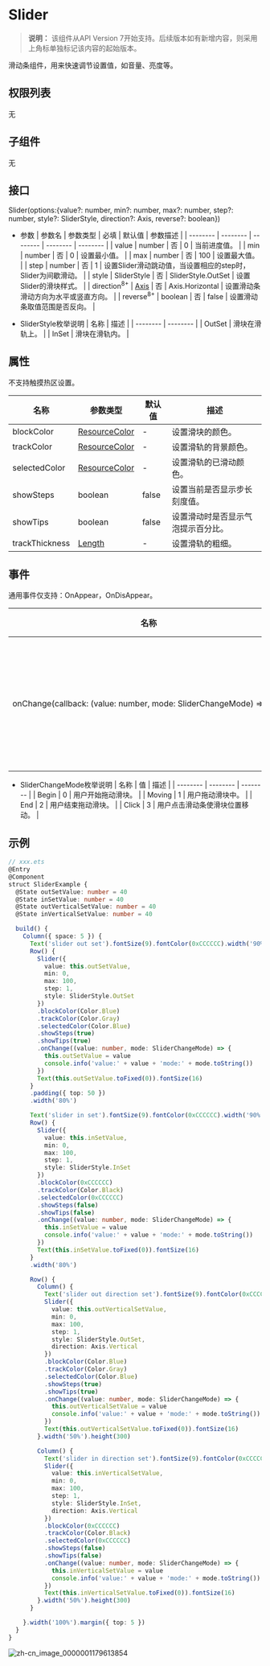 # Slider

>  **说明：**
> 该组件从API Version 7开始支持。后续版本如有新增内容，则采用上角标单独标记该内容的起始版本。


滑动条组件，用来快速调节设置值，如音量、亮度等。


## 权限列表

无


## 子组件

无


## 接口

Slider(options:{value?: number, min?: number, max?: number, step?: number, style?: SliderStyle, direction?: Axis, reverse?: boolean})

- 参数
  | 参数名 | 参数类型 | 必填 | 默认值 | 参数描述 |
  | -------- | -------- | -------- | -------- | -------- |
  | value | number | 否 | 0 | 当前进度值。 |
  | min | number | 否 | 0 | 设置最小值。 |
  | max | number | 否 | 100 | 设置最大值。 |
  | step | number | 否 | 1 | 设置Slider滑动跳动值，当设置相应的step时，Slider为间歇滑动。 |
  | style | SliderStyle | 否 | SliderStyle.OutSet | 设置Slider的滑块样式。 |
  | direction<sup>8+</sup> | [Axis](ts-appendix-enums.md#axis) | 否 | Axis.Horizontal | 设置滑动条滑动方向为水平或竖直方向。 |
  | reverse<sup>8+</sup> | boolean | 否 | false | 设置滑动条取值范围是否反向。 |

- SliderStyle枚举说明
  | 名称 | 描述 |
  | -------- | -------- |
  | OutSet | 滑块在滑轨上。 |
  | InSet | 滑块在滑轨内。 |


## 属性

不支持触摸热区设置。

| 名称 | 参数类型 | 默认值 | 描述 |
| -------- | -------- | -------- | -------- |
| blockColor | [ResourceColor](../../ui/ts-types.md#resourcecolor8) | - | 设置滑块的颜色。 |
| trackColor | [ResourceColor](../../ui/ts-types.md#resourcecolor8) | - | 设置滑轨的背景颜色。 |
| selectedColor | [ResourceColor](../../ui/ts-types.md#resourcecolor8) | - | 设置滑轨的已滑动颜色。 |
| showSteps | boolean | false | 设置当前是否显示步长刻度值。 |
| showTips | boolean | false | 设置滑动时是否显示气泡提示百分比。 |
| trackThickness      | [Length](../../ui/ts-types.md#length) | - | 设置滑轨的粗细。 |


## 事件

通用事件仅支持：OnAppear，OnDisAppear。

| 名称 | 功能描述 |
| -------- | -------- |
| onChange(callback:&nbsp;(value:&nbsp;number,&nbsp;mode:&nbsp;SliderChangeMode)&nbsp;=&gt;&nbsp;void) | Slider滑动时触发事件回调。<br/>value：当前进度值。<br/>mode：拖动状态。 |

- SliderChangeMode枚举说明
  | 名称 | 值 | 描述 |
  | -------- | -------- | -------- |
  | Begin | 0 | 用户开始拖动滑块。 |
  | Moving | 1 | 用户拖动滑块中。 |
  | End | 2 | 用户结束拖动滑块。 |
  | Click    | 3    | 用户点击滑动条使滑块位置移动。 |


## 示例

```ts
// xxx.ets
@Entry
@Component
struct SliderExample {
  @State outSetValue: number = 40
  @State inSetValue: number = 40
  @State outVerticalSetValue: number = 40
  @State inVerticalSetValue: number = 40

  build() {
    Column({ space: 5 }) {
      Text('slider out set').fontSize(9).fontColor(0xCCCCCC).width('90%')
      Row() {
        Slider({
          value: this.outSetValue,
          min: 0,
          max: 100,
          step: 1,
          style: SliderStyle.OutSet
        })
        .blockColor(Color.Blue)
        .trackColor(Color.Gray)
        .selectedColor(Color.Blue)
        .showSteps(true)
        .showTips(true)
        .onChange((value: number, mode: SliderChangeMode) => {
          this.outSetValue = value
          console.info('value:' + value + 'mode:' + mode.toString())
        })
        Text(this.outSetValue.toFixed(0)).fontSize(16)
      }
      .padding({ top: 50 })
      .width('80%')

      Text('slider in set').fontSize(9).fontColor(0xCCCCCC).width('90%')
      Row() {
        Slider({
          value: this.inSetValue,
          min: 0,
          max: 100,
          step: 1,
          style: SliderStyle.InSet
        })
        .blockColor(0xCCCCCC)
        .trackColor(Color.Black)
        .selectedColor(0xCCCCCC)
        .showSteps(false)
        .showTips(false)
        .onChange((value: number, mode: SliderChangeMode) => {
          this.inSetValue = value
          console.info('value:' + value + 'mode:' + mode.toString())
        })
        Text(this.inSetValue.toFixed(0)).fontSize(16)
      }
      .width('80%')

      Row() {
        Column() {
          Text('slider out direction set').fontSize(9).fontColor(0xCCCCCC).width('50%')
          Slider({
            value: this.outVerticalSetValue,
            min: 0,
            max: 100,
            step: 1,
            style: SliderStyle.OutSet,
            direction: Axis.Vertical
          })
          .blockColor(Color.Blue)
          .trackColor(Color.Gray)
          .selectedColor(Color.Blue)
          .showSteps(true)
          .showTips(true)
          .onChange((value: number, mode: SliderChangeMode) => {
            this.outVerticalSetValue = value
            console.info('value:' + value + 'mode:' + mode.toString())
          })
          Text(this.outVerticalSetValue.toFixed(0)).fontSize(16)
        }.width('50%').height(300)

        Column() {
          Text('slider in direction set').fontSize(9).fontColor(0xCCCCCC).width('50%')
          Slider({
            value: this.inVerticalSetValue,
            min: 0,
            max: 100,
            step: 1,
            style: SliderStyle.InSet,
            direction: Axis.Vertical
          })
          .blockColor(0xCCCCCC)
          .trackColor(Color.Black)
          .selectedColor(0xCCCCCC)
          .showSteps(false)
          .showTips(false)
          .onChange((value: number, mode: SliderChangeMode) => {
            this.inVerticalSetValue = value
            console.info('value:' + value + 'mode:' + mode.toString())
          })
          Text(this.inVerticalSetValue.toFixed(0)).fontSize(16)
        }.width('50%').height(300)
      }

    }.width('100%').margin({ top: 5 })
  }
}
```

![zh-cn_image_0000001179613854](figures/zh-cn_image_0000001179613854.gif)
